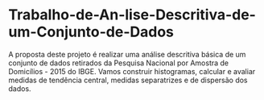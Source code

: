 # Trabalho-de-An-lise-Descritiva-de-um-Conjunto-de-Dados
A proposta deste projeto é realizar uma análise descritiva básica de um conjunto de dados retirados da Pesquisa Nacional por Amostra de Domicílios - 2015 do IBGE.  Vamos construir histogramas, calcular e avaliar medidas de tendência central, medidas separatrizes e de dispersão dos dados.
